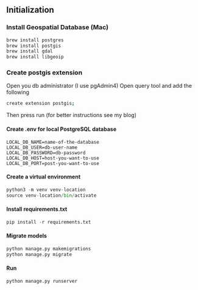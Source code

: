 ## Initialization

### Install Geospatial Database (Mac)

```bash
brew install postgres
brew install postgis
brew install gdal
brew install libgeoip
```

### Create postgis extension
Open you db administrator (I use pgAdmin4)
Open query tool and add the following
```bash
create extension postgis;
```
Then press run (for better instructions see my blog)

#### Create .env for local PostgreSQL database
```
LOCAL_DB_NAME=name-of-the-database
LOCAL_DB_USER=db-user-name
LOCAL_DB_PASSWORD=db-password
LOCAL_DB_HOST=host-you-want-to-use
LOCAL_DB_PORT=post-you-want-to-use
```

#### Create a virtual environment
``` python
python3 -m venv venv-location
source venv-location/bin/activate 
```

#### Install requirements.txt
```python
pip install -r requirements.txt
```

#### Migrate models
```python
python manage.py makemigrations
python manage.py migrate
````

#### Run
```python
python manage.py runserver
```
